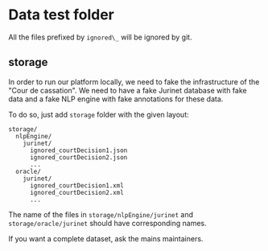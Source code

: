 # Data test folder

All the files prefixed by `ignored\_` will be ignored by git.

## storage

In order to run our platform locally, we need to fake the infrastructure of the "Cour de cassation".
We need to have a fake Jurinet database with fake data and a fake NLP engine with fake annotations for these data.

To do so, just add `storage` folder with the given layout:

```
storage/
  nlpEngine/
    jurinet/
      ignored_courtDecision1.json
      ignored_courtDecision2.json
      ...
  oracle/
    jurinet/
      ignored_courtDecision1.xml
      ignored_courtDecision2.xml
      ...
```

The name of the files in `storage/nlpEngine/jurinet` and `storage/oracle/jurinet` should have corresponding names.

If you want a complete dataset, ask the mains maintainers.
